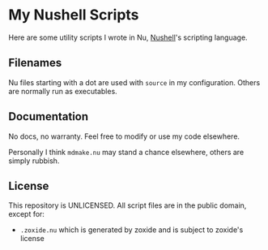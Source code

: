 # My Nushell Scripts

Here are some utility scripts I wrote in Nu, [Nushell](https://www.nushell.sh/)'s 
scripting language.

## Filenames

Nu files starting with a dot are used with `source` in my configuration. Others
are normally run as executables.

## Documentation

No docs, no warranty. Feel free to modify or use my code elsewhere.

Personally I think `mdmake.nu` may stand a chance elsewhere, others are simply
rubbish.

## License

This repository is UNLICENSED. All script files are in the public domain, except
for: 

- `.zoxide.nu` which is generated by zoxide and is subject to zoxide's license
